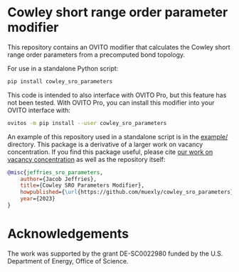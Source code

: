 # Cowley short range order parameter modifier

This repository contains an OVITO modifier that calculates the Cowley short range order parameters from a precomputed bond topology.

For use in a standalone Python script:

```bash
pip install cowley_sro_parameters
```

This code is intended to also interface with OVITO Pro, but this feature has not been tested. With OVITO Pro, you can install this modifier into your OVITO interface with:

```bash
ovitos -m pip install --user cowley_sro_parameters
```

An example of this repository used in a standalone script is in the [example/](https://github.com/muexly/cowley_sro_parameters/tree/master/example) directory. This package is a derivative of a larger work on vacancy concentration. If you find this package useful, please cite [our work on vacancy concentration](https://arxiv.org/abs/2402.07324) as well as the repository itself:

```bibtex
@misc{jeffries_sro_parameters,
    author={Jacob Jeffries},
    title={Cowley SRO Parameters Modifier},
    howpublished={\url{https://github.com/muexly/cowley_sro_parameters}},
    year={2023}
}
```

# Acknowledgements

The  work  was  supported  by  the  grant  DE-SC0022980 funded by the U.S. Department of Energy,  Office of Science.